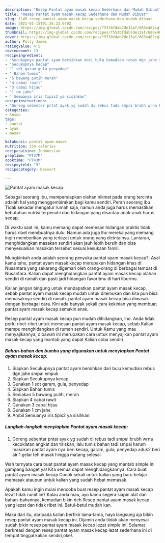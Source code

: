 ```yaml
---
description: "Resep Pantat ayam masak kecap Sederhana dan Mudah Dibuat"
title: "Resep Pantat ayam masak kecap Sederhana dan Mudah Dibuat"
slug: 1145-resep-pantat-ayam-masak-kecap-sederhana-dan-mudah-dibuat
date: 2021-01-15T01:36:23.670Z
image: https://img-global.cpcdn.com/recipes/f553bfdab7de13af/680x482cq70/pantat-ayam-masak-kecap-foto-resep-utama.jpg
thumbnail: https://img-global.cpcdn.com/recipes/f553bfdab7de13af/680x482cq70/pantat-ayam-masak-kecap-foto-resep-utama.jpg
cover: https://img-global.cpcdn.com/recipes/f553bfdab7de13af/680x482cq70/pantat-ayam-masak-kecap-foto-resep-utama.jpg
author: Polly James
ratingvalue: 4.5
reviewcount: 13
recipeingredient:
- "Secukupnya pantat ayam bersihkan dari bulu kemudian rebus dgn jahe smpai empuk"
- "Secukupnya kecap"
- "1 sdt garam gula penyedap"
- " Bahan tumis"
- "5 bawang putih merah"
- "4 cabai rawit"
- "3 cabai hijau"
- "1 cm jahe"
- " Semuanya iris tipis2 ya sisihkan"
recipeinstructions:
- "Goreng sebentar pntat ayak yg sudah di rebus tadi smpai brubh wrna kecoklatan angkat dan tiriskan, lalu tumis bahan tadi smpai harum masukan pantat ayam nya beri kecap, garam, gula, penyedap aduk2 beri air 1 gelar teh masak hingga matang selesai"
categories:
- Resep
tags:
- pantat
- ayam
- masak

katakunci: pantat ayam masak 
nutrition: 250 calories
recipecuisine: Indonesian
preptime: "PT37M"
cooktime: "PT43M"
recipeyield: "3"
recipecategory: Dessert

---
```



![Pantat ayam masak kecap](https://img-global.cpcdn.com/recipes/f553bfdab7de13af/680x482cq70/pantat-ayam-masak-kecap-foto-resep-utama.jpg)

Sebagai seorang ibu, mempersiapkan olahan nikmat pada orang tercinta adalah hal yang menggembirakan bagi kamu sendiri. Peran seorang ibu Tidak sekadar mengatur rumah saja, namun anda juga harus memastikan kebutuhan nutrisi terpenuhi dan hidangan yang disantap anak-anak harus sedap.

Di waktu  saat ini, kamu memang dapat memesan hidangan praktis tidak harus ribet membuatnya dulu. Namun ada juga lho mereka yang memang ingin memberikan yang terlezat untuk orang yang dicintainya. Lantaran, menghidangkan masakan sendiri akan jauh lebih bersih dan bisa menyesuaikan masakan tersebut sesuai kesukaan famili. 



Mungkinkah anda adalah seorang penyuka pantat ayam masak kecap?. Asal kamu tahu, pantat ayam masak kecap merupakan hidangan khas di Nusantara yang sekarang digemari oleh orang-orang di berbagai tempat di Nusantara. Kalian dapat menghidangkan pantat ayam masak kecap olahan sendiri di rumah dan pasti jadi hidangan favoritmu di hari liburmu.

Kalian jangan bingung untuk mendapatkan pantat ayam masak kecap, sebab pantat ayam masak kecap mudah untuk ditemukan dan kita pun bisa memasaknya sendiri di rumah. pantat ayam masak kecap bisa dimasak dengan berbagai cara. Kini ada banyak sekali cara kekinian yang membuat pantat ayam masak kecap semakin enak.

Resep pantat ayam masak kecap pun mudah dihidangkan, lho. Anda tidak perlu ribet-ribet untuk memesan pantat ayam masak kecap, sebab Kalian mampu menghidangkan di rumah sendiri. Untuk Kamu yang mau menyajikannya, dibawah ini merupakan cara untuk menyajikan pantat ayam masak kecap yang mantab yang dapat Kalian coba sendiri.

<!--inarticleads1-->

##### Bahan-bahan dan bumbu yang digunakan untuk menyiapkan Pantat ayam masak kecap:

1. Siapkan Secukupnya pantat ayam bersihkan dari bulu kemudian rebus dgn jahe smpai empuk
1. Siapkan Secukupnya kecap
1. Gunakan 1 sdt garam, gula, penyedap
1. Siapkan  Bahan tumis
1. Sediakan 5 bawang putih, merah
1. Siapkan 4 cabai rawit
1. Gunakan 3 cabai hijau
1. Gunakan 1 cm jahe
1. Ambil  Semuanya iris tipis2 ya sisihkan




<!--inarticleads2-->

##### Langkah-langkah menyiapkan Pantat ayam masak kecap:

1. Goreng sebentar pntat ayak yg sudah di rebus tadi smpai brubh wrna kecoklatan angkat dan tiriskan, lalu tumis bahan tadi smpai harum masukan pantat ayam nya beri kecap, garam, gula, penyedap aduk2 beri air 1 gelar teh masak hingga matang selesai




Wah ternyata cara buat pantat ayam masak kecap yang mantab simple ini gampang banget ya! Kita semua dapat menghidangkannya. Cara buat pantat ayam masak kecap Cocok sekali untuk kalian yang baru belajar memasak ataupun untuk kalian yang sudah hebat memasak.

Apakah kamu ingin mulai mencoba buat resep pantat ayam masak kecap lezat tidak rumit ini? Kalau anda mau, ayo kamu segera siapin alat dan bahan-bahannya, kemudian bikin deh Resep pantat ayam masak kecap yang lezat dan tidak ribet ini. Betul-betul mudah kan. 

Maka dari itu, daripada kalian berfikir lama-lama, hayo langsung aja bikin resep pantat ayam masak kecap ini. Dijamin anda tiidak akan menyesal sudah bikin resep pantat ayam masak kecap lezat simple ini! Selamat berkreasi dengan resep pantat ayam masak kecap lezat sederhana ini di tempat tinggal kalian sendiri,oke!.

